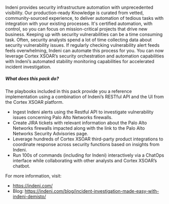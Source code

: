 Indeni provides security infrastructure automation with unprecedented visibility. Our production-ready Knowledge is curated from vetted, community-sourced experience, to deliver automation of tedious tasks with integration with your existing processes. It's certified automation, with control, so you can focus on mission-critical projects that drive new business. Keeping up with security vulnerabilities can be a time consuming task. Often, security analysts spend a lot of time collecting data about security vulnerability issues. If regularly checking vulnerability alert feeds feels overwhelming, Indeni can automate this process for you. You can now leverage Cortex XSOAR’s security orchestration and automation capabilities with Indeni’s automated stability monitoring capabilities for accelerated incident investigation. 


##### What does this pack do?

The playbooks included in this pack provide you a reference implementation using a combination of Indeni’s RESTful API and the UI from the Cortex XSOAR platform. 

- Ingest Indeni alerts using the Restful API to investigate vulnerability issues concerning Palo Alto Networks firewalls. 
- Create JIRA tickets with relevant information about the Palo Alto Networks firewalls impacted along with the link to the Palo Alto Networks Security Advisories page.
- Leverage hundreds of Cortex XSOAR third-party product integrations to coordinate response across security functions based on insights from Indeni.
- Run 100s of commands (including for Indeni) interactively via a ChatOps interface while collaborating with other analysts and Cortex XSOAR’s chatbot.

For more information, visit:

- <https://indeni.com/>
- Blog: <https://indeni.com/blog/incident-investigation-made-easy-with-indeni-demisto/> 



